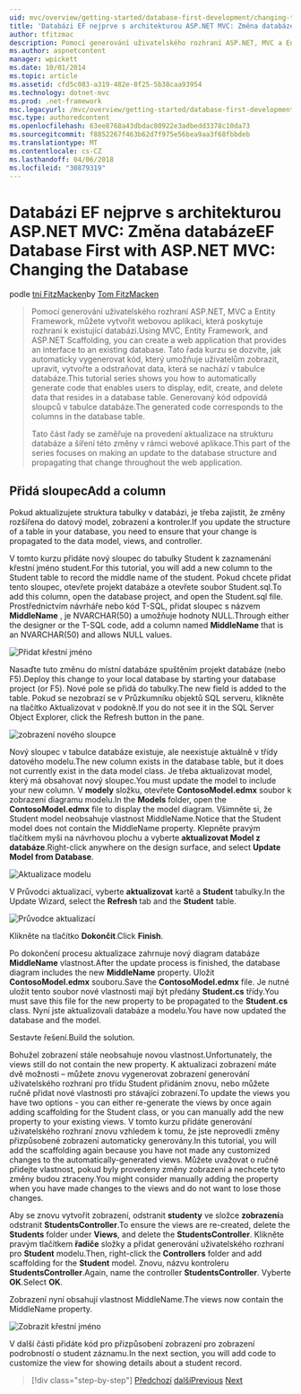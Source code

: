 ```yaml
---
uid: mvc/overview/getting-started/database-first-development/changing-the-database
title: 'Databázi EF nejprve s architekturou ASP.NET MVC: Změna databáze | Microsoft Docs'
author: tfitzmac
description: Pomocí generování uživatelského rozhraní ASP.NET, MVC a Entity Framework, můžete vytvořit webovou aplikaci, která poskytuje rozhraní k existující databázi. Tento kurz seri...
ms.author: aspnetcontent
manager: wpickett
ms.date: 10/01/2014
ms.topic: article
ms.assetid: cfd5c083-a319-482e-8f25-5b38caa93954
ms.technology: dotnet-mvc
ms.prod: .net-framework
msc.legacyurl: /mvc/overview/getting-started/database-first-development/changing-the-database
msc.type: authoredcontent
ms.openlocfilehash: 63ee8768a43dbdac80922e3adbedd3378c10da73
ms.sourcegitcommit: f8852267f463b62d7f975e56bea9aa3f68fbbdeb
ms.translationtype: MT
ms.contentlocale: cs-CZ
ms.lasthandoff: 04/06/2018
ms.locfileid: "30879319"
---
```

<a name="ef-database-first-with-aspnet-mvc-changing-the-database"></a><span data-ttu-id="a7ce7-104">Databázi EF nejprve s architekturou ASP.NET MVC: Změna databáze</span><span class="sxs-lookup"><span data-stu-id="a7ce7-104">EF Database First with ASP.NET MVC: Changing the Database</span></span>
====================
<span data-ttu-id="a7ce7-105">podle [tní FitzMacken](https://github.com/tfitzmac)</span><span class="sxs-lookup"><span data-stu-id="a7ce7-105">by [Tom FitzMacken](https://github.com/tfitzmac)</span></span>

> <span data-ttu-id="a7ce7-106">Pomocí generování uživatelského rozhraní ASP.NET, MVC a Entity Framework, můžete vytvořit webovou aplikaci, která poskytuje rozhraní k existující databázi.</span><span class="sxs-lookup"><span data-stu-id="a7ce7-106">Using MVC, Entity Framework, and ASP.NET Scaffolding, you can create a web application that provides an interface to an existing database.</span></span> <span data-ttu-id="a7ce7-107">Tato řada kurzu se dozvíte, jak automaticky vygenerovat kód, který umožňuje uživatelům zobrazit, upravit, vytvořte a odstraňovat data, která se nachází v tabulce databáze.</span><span class="sxs-lookup"><span data-stu-id="a7ce7-107">This tutorial series shows you how to automatically generate code that enables users to display, edit, create, and delete data that resides in a database table.</span></span> <span data-ttu-id="a7ce7-108">Generovaný kód odpovídá sloupců v tabulce databáze.</span><span class="sxs-lookup"><span data-stu-id="a7ce7-108">The generated code corresponds to the columns in the database table.</span></span>
> 
> <span data-ttu-id="a7ce7-109">Tato část řady se zaměřuje na provedení aktualizace na strukturu databáze a šíření této změny v rámci webové aplikace.</span><span class="sxs-lookup"><span data-stu-id="a7ce7-109">This part of the series focuses on making an update to the database structure and propagating that change throughout the web application.</span></span>


## <a name="add-a-column"></a><span data-ttu-id="a7ce7-110">Přidá sloupec</span><span class="sxs-lookup"><span data-stu-id="a7ce7-110">Add a column</span></span>

<span data-ttu-id="a7ce7-111">Pokud aktualizujete struktura tabulky v databázi, je třeba zajistit, že změny rozšířena do datový model, zobrazení a kontroler.</span><span class="sxs-lookup"><span data-stu-id="a7ce7-111">If you update the structure of a table in your database, you need to ensure that your change is propagated to the data model, views, and controller.</span></span>

<span data-ttu-id="a7ce7-112">V tomto kurzu přidáte nový sloupec do tabulky Student k zaznamenání křestní jméno student.</span><span class="sxs-lookup"><span data-stu-id="a7ce7-112">For this tutorial, you will add a new column to the Student table to record the middle name of the student.</span></span> <span data-ttu-id="a7ce7-113">Pokud chcete přidat tento sloupec, otevřete projekt databáze a otevřete soubor Student.sql.</span><span class="sxs-lookup"><span data-stu-id="a7ce7-113">To add this column, open the database project, and open the Student.sql file.</span></span> <span data-ttu-id="a7ce7-114">Prostřednictvím návrháře nebo kód T-SQL, přidat sloupec s názvem **MiddleName** , je NVARCHAR(50) a umožňuje hodnoty NULL.</span><span class="sxs-lookup"><span data-stu-id="a7ce7-114">Through either the designer or the T-SQL code, add a column named **MiddleName** that is an NVARCHAR(50) and allows NULL values.</span></span>

![Přidat křestní jméno](changing-the-database/_static/image1.png)

<span data-ttu-id="a7ce7-116">Nasaďte tuto změnu do místní databáze spuštěním projekt databáze (nebo F5).</span><span class="sxs-lookup"><span data-stu-id="a7ce7-116">Deploy this change to your local database by starting your database project (or F5).</span></span> <span data-ttu-id="a7ce7-117">Nové pole se přidá do tabulky.</span><span class="sxs-lookup"><span data-stu-id="a7ce7-117">The new field is added to the table.</span></span> <span data-ttu-id="a7ce7-118">Pokud se nezobrazí se v Průzkumníku objektů SQL serveru, klikněte na tlačítko Aktualizovat v podokně.</span><span class="sxs-lookup"><span data-stu-id="a7ce7-118">If you do not see it in the SQL Server Object Explorer, click the Refresh button in the pane.</span></span>

![zobrazení nového sloupce](changing-the-database/_static/image2.png)

<span data-ttu-id="a7ce7-120">Nový sloupec v tabulce databáze existuje, ale neexistuje aktuálně v třídy datového modelu.</span><span class="sxs-lookup"><span data-stu-id="a7ce7-120">The new column exists in the database table, but it does not currently exist in the data model class.</span></span> <span data-ttu-id="a7ce7-121">Je třeba aktualizovat model, který má obsahovat nový sloupec.</span><span class="sxs-lookup"><span data-stu-id="a7ce7-121">You must update the model to include your new column.</span></span> <span data-ttu-id="a7ce7-122">V **modely** složku, otevřete **ContosoModel.edmx** soubor k zobrazení diagramu modelu.</span><span class="sxs-lookup"><span data-stu-id="a7ce7-122">In the **Models** folder, open the **ContosoModel.edmx** file to display the model diagram.</span></span> <span data-ttu-id="a7ce7-123">Všimněte si, že Student model neobsahuje vlastnost MiddleName.</span><span class="sxs-lookup"><span data-stu-id="a7ce7-123">Notice that the Student model does not contain the MiddleName property.</span></span> <span data-ttu-id="a7ce7-124">Klepněte pravým tlačítkem myši na návrhovou plochu a vyberte **aktualizovat Model z databáze**.</span><span class="sxs-lookup"><span data-stu-id="a7ce7-124">Right-click anywhere on the design surface, and select **Update Model from Database**.</span></span>

![Aktualizace modelu](changing-the-database/_static/image3.png)

<span data-ttu-id="a7ce7-126">V Průvodci aktualizací, vyberte **aktualizovat** kartě a **Student** tabulky.</span><span class="sxs-lookup"><span data-stu-id="a7ce7-126">In the Update Wizard, select the **Refresh** tab and the **Student** table.</span></span>

![Průvodce aktualizací](changing-the-database/_static/image4.png)

<span data-ttu-id="a7ce7-128">Klikněte na tlačítko **Dokončit**.</span><span class="sxs-lookup"><span data-stu-id="a7ce7-128">Click **Finish**.</span></span>

<span data-ttu-id="a7ce7-129">Po dokončení procesu aktualizace zahrnuje nový diagram databáze **MiddleName** vlastnost.</span><span class="sxs-lookup"><span data-stu-id="a7ce7-129">After the update process is finished, the database diagram includes the new **MiddleName** property.</span></span> <span data-ttu-id="a7ce7-130">Uložit **ContosoModel.edmx** souboru.</span><span class="sxs-lookup"><span data-stu-id="a7ce7-130">Save the **ContosoModel.edmx** file.</span></span> <span data-ttu-id="a7ce7-131">Je nutné uložit tento soubor nové vlastnosti mají být předány **Student.cs** třídy.</span><span class="sxs-lookup"><span data-stu-id="a7ce7-131">You must save this file for the new property to be propagated to the **Student.cs** class.</span></span> <span data-ttu-id="a7ce7-132">Nyní jste aktualizovali databáze a modelu.</span><span class="sxs-lookup"><span data-stu-id="a7ce7-132">You have now updated the database and the model.</span></span>

<span data-ttu-id="a7ce7-133">Sestavte řešení.</span><span class="sxs-lookup"><span data-stu-id="a7ce7-133">Build the solution.</span></span>

<span data-ttu-id="a7ce7-134">Bohužel zobrazení stále neobsahuje novou vlastnost.</span><span class="sxs-lookup"><span data-stu-id="a7ce7-134">Unfortunately, the views still do not contain the new property.</span></span> <span data-ttu-id="a7ce7-135">K aktualizaci zobrazení máte dvě možnosti – můžete znovu vygenerovat zobrazení generování uživatelského rozhraní pro třídu Student přidáním znovu, nebo můžete ručně přidat nové vlastnosti pro stávající zobrazení.</span><span class="sxs-lookup"><span data-stu-id="a7ce7-135">To update the views you have two options - you can either re-generate the views by once again adding scaffolding for the Student class, or you can manually add the new property to your existing views.</span></span> <span data-ttu-id="a7ce7-136">V tomto kurzu přidáte generování uživatelského rozhraní znovu vzhledem k tomu, že jste neprovedli změny přizpůsobené zobrazení automaticky generovány.</span><span class="sxs-lookup"><span data-stu-id="a7ce7-136">In this tutorial, you will add the scaffolding again because you have not made any customized changes to the automatically-generated views.</span></span> <span data-ttu-id="a7ce7-137">Můžete uvažovat o ručně přidejte vlastnost, pokud byly provedeny změny zobrazení a nechcete tyto změny budou ztraceny.</span><span class="sxs-lookup"><span data-stu-id="a7ce7-137">You might consider manually adding the property when you have made changes to the views and do not want to lose those changes.</span></span>

<span data-ttu-id="a7ce7-138">Aby se znovu vytvořit zobrazení, odstranit **studenty** ve složce **zobrazení**a odstranit **StudentsController**.</span><span class="sxs-lookup"><span data-stu-id="a7ce7-138">To ensure the views are re-created, delete the **Students** folder under **Views**, and delete the **StudentsController**.</span></span> <span data-ttu-id="a7ce7-139">Klikněte pravým tlačítkem **řadiče** složky a přidat generování uživatelského rozhraní pro **Student** modelu.</span><span class="sxs-lookup"><span data-stu-id="a7ce7-139">Then, right-click the **Controllers** folder and add scaffolding for the **Student** model.</span></span> <span data-ttu-id="a7ce7-140">Znovu, názvu kontroleru **StudentsController**.</span><span class="sxs-lookup"><span data-stu-id="a7ce7-140">Again, name the controller **StudentsController**.</span></span> <span data-ttu-id="a7ce7-141">Vyberte **OK**.</span><span class="sxs-lookup"><span data-stu-id="a7ce7-141">Select **OK**.</span></span>

<span data-ttu-id="a7ce7-142">Zobrazení nyní obsahují vlastnost MiddleName.</span><span class="sxs-lookup"><span data-stu-id="a7ce7-142">The views now contain the MiddleName property.</span></span>

![Zobrazit křestní jméno](changing-the-database/_static/image5.png)

<span data-ttu-id="a7ce7-144">V další části přidáte kód pro přizpůsobení zobrazení pro zobrazení podrobností o student záznamu.</span><span class="sxs-lookup"><span data-stu-id="a7ce7-144">In the next section, you will add code to customize the view for showing details about a student record.</span></span>

> [!div class="step-by-step"]
> <span data-ttu-id="a7ce7-145">[Předchozí](generating-views.md)
> [další](customizing-a-view.md)</span><span class="sxs-lookup"><span data-stu-id="a7ce7-145">[Previous](generating-views.md)
[Next](customizing-a-view.md)</span></span>
